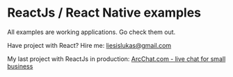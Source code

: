# ReactJs / React Native examples

All examples are working applications. Go check them out.

Have project with React? Hire me: liesislukas@gmail.com

My last project with ReactJs in production: [ArcChat.com - live chat for small business](http://arcchat.com)
